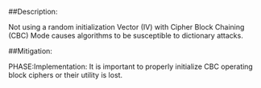 ##Description:

Not using a random initialization Vector (IV) with Cipher Block Chaining (CBC) Mode causes algorithms to be susceptible to dictionary attacks.



##Mitigation:


PHASE:Implementation:
It is important to properly initialize CBC operating block ciphers or their utility is lost.

